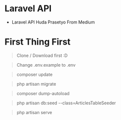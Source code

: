 # Laravel API

- Laravel API Huda Prasetyo From Medium

# First Thing First
> Clone / Download first :D

> Change .env.example to .env

> composer update

> php artisan migrate

> composer dump-autoload

> php artisan db:seed --class=ArticlesTableSeeder

> php artisan serve

